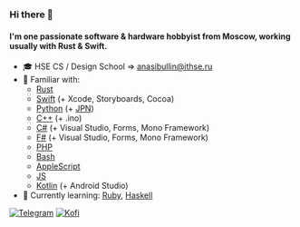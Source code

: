 ### Hi there 👋
#### I'm one passionate software & hardware hobbyist from Moscow, working usually with Rust & Swift.

- 🎓 HSE CS / Design School => [anasibullin@ithse.ru](mailto:anasibullin@ithse.ru)
- 🔭 Familiar with:
  * [Rust](https://github.com/Lesterrry?tab=repositories&q=&type=&language=rust)
  * [Swift](https://github.com/Lesterrry?tab=repositories&q=&type=&language=swift) (+ Xcode, Storyboards, Cocoa)
  * [Python](https://github.com/Lesterrry?tab=repositories&q=&type=&language=python) (+ [JPN](https://github.com/Lesterrry?tab=repositories&q=&type=&language=jupyter+notebook))
  * [C++](https://github.com/Lesterrry?tab=repositories&q=&type=&language=c%2B%2B) (+ .ino)
  * [C#](https://github.com/Lesterrry?tab=repositories&q=&type=&language=c%23) (+ Visual Studio, Forms, Mono Framework)
  * [F#](https://github.com/Lesterrry?tab=repositories&q=&type=&language=f%23) (+ Visual Studio, Forms, Mono Framework)
  * [PHP](https://github.com/Lesterrry?tab=repositories&q=&type=&language=php)
  * [Bash](https://github.com/Lesterrry?tab=repositories&q=&type=&language=shell)
  * [AppleScript](https://github.com/Lesterrry?tab=repositories&q=&type=&language=applescript)
  * [JS](https://github.com/Lesterrry?tab=repositories&q=&type=&language=javascript)
  * [Kotlin](https://github.com/Lesterrry?tab=repositories&q=&type=&language=kotlin) (+ Android Studio)
- 🌱 Currently learning: [Ruby](https://github.com/Lesterrry?tab=repositories&q=&type=&language=ruby), [Haskell](https://github.com/Lesterrry?tab=repositories&q=&type=&language=haskell)

[![Telegram](https://img.shields.io/badge/Telegram-contact%20me-9cf?style=social&logo=telegram)](https://t.me/lesterrry)
[![Kofi](https://img.shields.io/badge/Ko–fi-support%20me-9cf?style=social&logo=ko-fi)](http://ko-fi.com/lesterrry)
